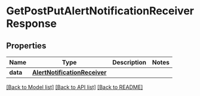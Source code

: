 # GetPostPutAlertNotificationReceiverResponse

## Properties
Name | Type | Description | Notes
------------ | ------------- | ------------- | -------------
**data** | [**AlertNotificationReceiver**](AlertNotificationReceiver.md) |  | 

[[Back to Model list]](../README.md#documentation-for-models) [[Back to API list]](../README.md#documentation-for-api-endpoints) [[Back to README]](../README.md)


